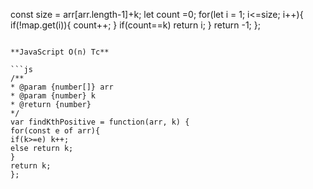 const size = arr[arr.length-1]+k;
let count =0;
for(let i = 1; i<=size; i++){
if(!map.get(i)){
count++;
}
if(count==k) return i;
}
return -1;
};
```
​
**JavaScript O(n) Tc**
​
```js
/**
* @param {number[]} arr
* @param {number} k
* @return {number}
*/
var findKthPositive = function(arr, k) {
for(const e of arr){
if(k>=e) k++;
else return k;
}
return k;
};
​
```